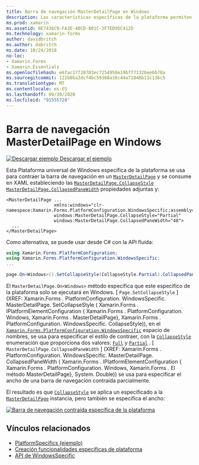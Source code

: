 ```yaml
---
title: Barra de navegación MasterDetailPage en Windows
description: Las características específicas de la plataforma permiten consumir funcionalidad que solo está disponible en una plataforma específica, sin necesidad de implementar representadores o efectos personalizados. En este artículo se explica cómo consumir la plataforma específica de Windows que contrae la barra de navegación en un MasterDetailPage.
ms.prod: xamarin
ms.assetid: 0E7436C9-FA3E-40CD-801C-3F7ED95C412D
ms.technology: xamarin-forms
author: davidbritch
ms.author: dabritch
ms.date: 10/24/2018
no-loc:
- Xamarin.Forms
- Xamarin.Essentials
ms.openlocfilehash: e6fac17f28703ec7254958e19bff7132bee6b78a
ms.sourcegitcommit: 122b8ba3dcf4bc59368a16c44e71846b11c136c5
ms.translationtype: MT
ms.contentlocale: es-ES
ms.lasthandoff: 09/30/2020
ms.locfileid: "91555728"
---
```

# <a name="masterdetailpage-navigation-bar-on-windows"></a>Barra de navegación MasterDetailPage en Windows

[![Descargar ejemplo](~/media/shared/download.png) Descargar el ejemplo](https://docs.microsoft.com/samples/xamarin/xamarin-forms-samples/userinterface-platformspecifics)

Esta Plataforma universal de Windows específica de la plataforma se usa para contraer la barra de navegación en un [`MasterDetailPage`](xref:Xamarin.Forms.MasterDetailPage) y se consume en XAML estableciendo las [`MasterDetailPage.CollapseStyle`](xref:Xamarin.Forms.PlatformConfiguration.WindowsSpecific.MasterDetailPage.CollapseStyleProperty) [`MasterDetailPage.CollapsedPaneWidth`](xref:Xamarin.Forms.PlatformConfiguration.WindowsSpecific.MasterDetailPage.CollapsedPaneWidthProperty) propiedades adjuntas y:

```xaml
<MasterDetailPage ...
                  xmlns:windows="clr-namespace:Xamarin.Forms.PlatformConfiguration.WindowsSpecific;assembly=Xamarin.Forms.Core"
                  windows:MasterDetailPage.CollapseStyle="Partial"
                  windows:MasterDetailPage.CollapsedPaneWidth="48">
  ...
</MasterDetailPage>

```

Como alternativa, se puede usar desde C# con la API fluida:

```csharp
using Xamarin.Forms.PlatformConfiguration;
using Xamarin.Forms.PlatformConfiguration.WindowsSpecific;
...

page.On<Windows>().SetCollapseStyle(CollapseStyle.Partial).CollapsedPaneWidth(148);
```

El `MasterDetailPage.On<Windows>` método especifica que este específico de la plataforma solo se ejecutará en Windows. [ `Page.SetCollapseStyle` ] (XREF: Xamarin.Forms . PlatformConfiguration. WindowsSpecific. MasterDetailPage. SetCollapseStyle ( Xamarin.Forms . IPlatformElementConfiguration { Xamarin.Forms . PlatformConfiguration. Windows, Xamarin.Forms . MasterDetailPage}, Xamarin.Forms . PlatformConfiguration. WindowsSpecific. CollapseStyle)), en el [`Xamarin.Forms.PlatformConfiguration.WindowsSpecific`](xref:Xamarin.Forms.PlatformConfiguration.WindowsSpecific) espacio de nombres, se usa para especificar el estilo de contraer, con la [`CollapseStyle`](xref:Xamarin.Forms.PlatformConfiguration.WindowsSpecific.CollapseStyle) enumeración que proporciona dos valores: [`Full`](xref:Xamarin.Forms.PlatformConfiguration.WindowsSpecific.CollapseStyle.Full) y [`Partial`](xref:Xamarin.Forms.PlatformConfiguration.WindowsSpecific.CollapseStyle.Partial) . [ `MasterDetailPage.CollapsedPaneWidth` ] (XREF: Xamarin.Forms . PlatformConfiguration. WindowsSpecific. MasterDetailPage. CollapsedPaneWidth ( Xamarin.Forms . IPlatformElementConfiguration { Xamarin.Forms . PlatformConfiguration. Windows, Xamarin.Forms . El método MasterDetailPage}, System. Double)) se usa para especificar el ancho de una barra de navegación contraída parcialmente.

El resultado es que [`CollapseStyle`](xref:Xamarin.Forms.PlatformConfiguration.WindowsSpecific.CollapseStyle) se aplica un especificado a la [`MasterDetailPage`](xref:Xamarin.Forms.MasterDetailPage) instancia, pero también se especifica el ancho:

[![Barra de navegación contraída específica de la plataforma](masterdetailpage-navigation-bar-images/collapsed-navigation-bar.png)](masterdetailpage-navigation-bar-images/collapsed-navigation-bar-large.png#lightbox "Barra de navegación contraída específica de la plataforma")

## <a name="related-links"></a>Vínculos relacionados

- [PlatformSpecifics (ejemplo)](/samples/xamarin/xamarin-forms-samples/userinterface-platformspecifics)
- [Creación funcionalidades específicas de plataforma](~/xamarin-forms/platform/platform-specifics/index.md#creating-platform-specifics)
- [API de WindowsSpecific](xref:Xamarin.Forms.PlatformConfiguration.WindowsSpecific)